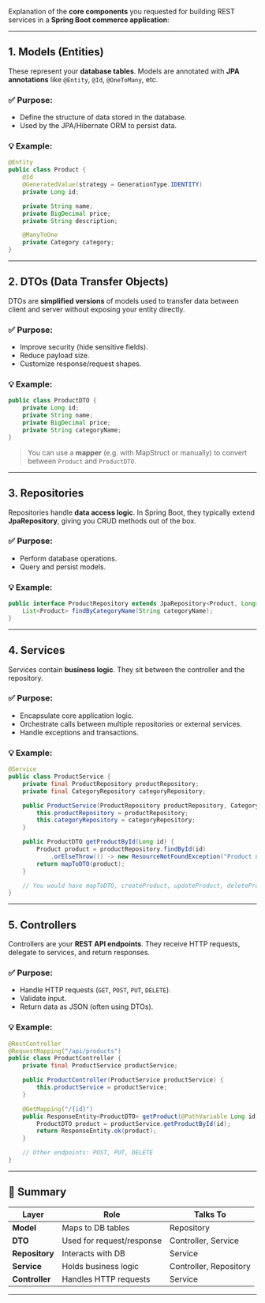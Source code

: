 Explanation of the **core components** you requested for building REST services in a **Spring Boot commerce application**:

---

## 1. **Models (Entities)**

These represent your **database tables**. Models are annotated with **JPA annotations** like `@Entity`, `@Id`, `@OneToMany`, etc.

### ✅ Purpose:

* Define the structure of data stored in the database.
* Used by the JPA/Hibernate ORM to persist data.

### 💡 Example:

```java
@Entity
public class Product {
    @Id
    @GeneratedValue(strategy = GenerationType.IDENTITY)
    private Long id;

    private String name;
    private BigDecimal price;
    private String description;

    @ManyToOne
    private Category category;
}
```

---

## 2. **DTOs (Data Transfer Objects)**

DTOs are **simplified versions** of models used to transfer data between client and server without exposing your entity directly.

### ✅ Purpose:

* Improve security (hide sensitive fields).
* Reduce payload size.
* Customize response/request shapes.

### 💡 Example:

```java
public class ProductDTO {
    private Long id;
    private String name;
    private BigDecimal price;
    private String categoryName;
}
```

> You can use a **mapper** (e.g. with MapStruct or manually) to convert between `Product` and `ProductDTO`.

---

## 3. **Repositories**

Repositories handle **data access logic**. In Spring Boot, they typically extend **JpaRepository**, giving you CRUD methods out of the box.

### ✅ Purpose:

* Perform database operations.
* Query and persist models.

### 💡 Example:

```java
public interface ProductRepository extends JpaRepository<Product, Long> {
    List<Product> findByCategoryName(String categoryName);
}
```

---

## 4. **Services**

Services contain **business logic**. They sit between the controller and the repository.

### ✅ Purpose:

* Encapsulate core application logic.
* Orchestrate calls between multiple repositories or external services.
* Handle exceptions and transactions.

### 💡 Example:

```java
@Service
public class ProductService {
    private final ProductRepository productRepository;
    private final CategoryRepository categoryRepository;

    public ProductService(ProductRepository productRepository, CategoryRepository categoryRepository) {
        this.productRepository = productRepository;
        this.categoryRepository = categoryRepository;
    }

    public ProductDTO getProductById(Long id) {
        Product product = productRepository.findById(id)
            .orElseThrow(() -> new ResourceNotFoundException("Product not found"));
        return mapToDTO(product);
    }

    // You would have mapToDTO, createProduct, updateProduct, deleteProduct, etc.
}
```

---

## 5. **Controllers**

Controllers are your **REST API endpoints**. They receive HTTP requests, delegate to services, and return responses.

### ✅ Purpose:

* Handle HTTP requests (`GET`, `POST`, `PUT`, `DELETE`).
* Validate input.
* Return data as JSON (often using DTOs).

### 💡 Example:

```java
@RestController
@RequestMapping("/api/products")
public class ProductController {
    private final ProductService productService;

    public ProductController(ProductService productService) {
        this.productService = productService;
    }

    @GetMapping("/{id}")
    public ResponseEntity<ProductDTO> getProduct(@PathVariable Long id) {
        ProductDTO product = productService.getProductById(id);
        return ResponseEntity.ok(product);
    }

    // Other endpoints: POST, PUT, DELETE
}
```

---

## 🔁 Summary

| Layer          | Role                      | Talks To               |
| -------------- | ------------------------- | ---------------------- |
| **Model**      | Maps to DB tables         | Repository             |
| **DTO**        | Used for request/response | Controller, Service    |
| **Repository** | Interacts with DB         | Service                |
| **Service**    | Holds business logic      | Controller, Repository |
| **Controller** | Handles HTTP requests     | Service                |

---

